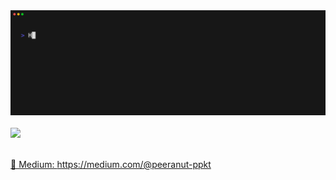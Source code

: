 <div align="center">
    <a href="https://github.com/momepp/momepp/blob/main/vhs.tape">
        <img src="https://github.com/MomePP/MomePP/blob/main/momepp-info.gif"
    </a>
</div>
</br>
<div align="left">
<a href="https://github.com/momepp/momepp">
    <img src="https://github-readme-stats.vercel.app/api?username=momepp&show_icons=true&count_private=true&theme=dark"
</a>
</div>

</br>

📕 Medium: https://medium.com/@peeranut-ppkt

<!--
**MomePP/momepp** is a ✨ _special_ ✨ repository because its `README.md` (this file) appears on your GitHub profile.

Here are some ideas to get you started:

- 🔭 I’m currently working on ...
- 🌱 I’m currently learning ...
- 👯 I’m looking to collaborate on ...
- 🤔 I’m looking for help with ...
- 💬 Ask me about ...
- 📫 How to reach me: ...
- 😄 Pronouns: ...
- ⚡ Fun fact: ...
-->
